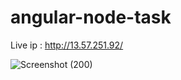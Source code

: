 # angular-node-task

Live ip : http://13.57.251.92/

![Screenshot (200)](https://user-images.githubusercontent.com/29951473/105922829-37ecfd00-5ff0-11eb-84c1-3e4541e3bd54.png)

